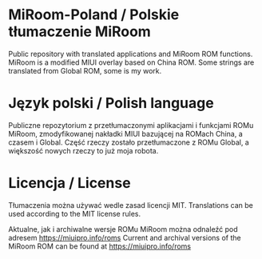 # MiRoom-Poland / Polskie tłumaczenie MiRoom
Public repository with translated applications and MiRoom ROM functions. MiRoom is a modified MIUI overlay based on China ROM. Some strings are translated from Global ROM, some is my work.

# Język polski / Polish language
Publiczne repozytorium z przetłumaczonymi aplikacjami i funkcjami ROMu MiRoom, zmodyfikowanej nakładki MIUI bazującej na ROMach China, a czasem i Global. Część rzeczy zostało przetłumaczone z ROMu Global, a większość nowych rzeczy to już moja robota.

# Licencja / License
Tłumaczenia można używać wedle zasad licencji MIT. 
Translations can be used according to the MIT license rules.

Aktualne, jak i archiwalne wersje ROMu MiRoom można odnaleźć pod adresem https://miuipro.info/roms
Current and archival versions of the MiRoom ROM can be found at https://miuipro.info/roms
